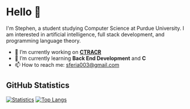 # Hello 👋


I'm Stephen, a student studying Computer Science at Purdue University. I am interested in artificial intelligence, full stack development, and programming language theory.


- 🔭 I’m currently working on **[CTRACR](https://github.com/sferia003/ctracr)**
- 🌱 I’m currently learning **Back End Development** and **C**
- 📫 How to reach me: sferia003@gmail.com

## GitHub Statistics

[![Statistics](https://github-readme-stats.vercel.app/api?username=sferia003&count_private=true&show_icons=true&theme=dark&custom_title=Statistics)](https://github.com/sferia003/sferia003)
[![Top Langs](https://github-readme-stats.vercel.app/api/top-langs/?username=sferia003)](https://github.com/anuraghazra/github-readme-stats)


